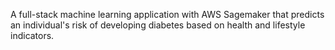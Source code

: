 A full-stack machine learning application with AWS Sagemaker that predicts an individual's risk of developing diabetes based on health and lifestyle indicators. 
